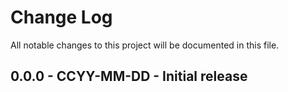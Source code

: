# Change Log
All notable changes to this project will be documented in this file.

## 0.0.0 - CCYY-MM-DD - Initial release
